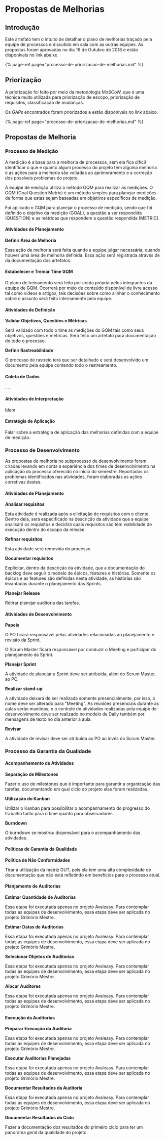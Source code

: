 # Propostas de Melhorias

## Introdução

Este artefato tem o intuito de detalhar o plano de melhorias traçado pela equipe de processos e discutido em sala com as outras equipes. As propostas foram aprovadas no dia 16 de Outubro de 2018 e estão disponíveis no link abaixo.

{% page-ref page="processo-de-priorizacao-de-melhorias.md" %}

## Priorização

A priorização foi feito por meio da metodologia MoSCoW, que é uma técnica muito utilizada para priorização de escopo, priorização de requisitos, classificação de mudanças.

Os _GAPs_ encontrados foram priorizados e estão disponíveis no link abaixo.

{% page-ref page="processo-de-priorizacao-de-melhorias.md" %}

## Propostas de Melhoria

### Processo de Medição

A medição é a base para a melhoria de processos, sem ela fica difícil identificar o que e quanto algum processo do projeto tem alguma melhoria e as ações para a melhoria são voltadas ao aprimoramento e a correção dos possíveis problemas do projeto.

A equipe de medição utiliza o método GQM para realizar as medições. O GQM \(Goal Question Metric\) é um método simples para planejar medições de forma que estas sejam baseadas em objetivos específicos de medição. 

Foi aplicado o GQM para planejar o processo de medição, sendo que foi definido o objetivo da medição \(GOAL\), a questão a ser respondida \(QUESTION\) e as métricas que respondem a questão respondida \(METRIC\).  


#### Atividades de Planejamento

**Definir Área de Melhoria**

Essa ação de melhoria será feita quando a equipe julgar necessária, quando houver uma área de melhoria definida. Essa ação será registrada através de da documentação dos artefatos.

#### Estabelecer e Treinar Time GQM

O plano de treinamento será feito por conta própria pelos integrantes da equipe de GQM. Ocorrerá por meio de conteúdo disponível de livre acesso tal como vídeos e artigos, tais decisões sobre como alinhar o conhecimento sobre o assunto será feito internamente pela equipe.

#### Atividades de Definição

**Validar Objetivos, Questões e Métricas**

Será validado com todo o time as medições do GQM tais como seus objetivos, questões e métricas. Será feito um artefato para documentação de todo o processo.

**Definir Rastreabilidade**

O processo de rastreio terá que ser detalhado e será desenvolvido um documento pela equipe contendo todo o rastreamento.

#### Coleta de Dados

....

#### Atividades de Interpretação

Idem

#### Estratégia de Aplicação

Falar sobre a estratégia de aplicação das melhorias definidas com a equipe de medição.

### Processo de Desenvolvimento

As propostas de melhoria no subprocesso de desenvolvimento foram criadas levando em conta a experiência dos times de desenvolvimento na aplicação do processo oferecido no início do semestre. Reportados os problemas identificados nas atividades, foram elaboradas as ações corretivas destes.

#### Atividades de Planejamento

**Analisar requisitos**

Esta atividade é realizada após a elicitação de requisitos com o cliente. Dentro dela, será especificado na descrição da atividade que a equipe analisará os requisitos e decidirá quais requisitos são têm viabilidade de execução dentro do escopo da release.

**Refinar requisitos**

Esta atividade será removida do processo.

**Documentar requisitos**

Explicitar, dentro da descrição da atividade, que a documentação do backlog deve seguir o modelo de épicos, features e histórias. Somente os épicos e as features são definidas nesta atividade, as histórias são levantadas durante o planejamento das Sprints.

**Planejar Release**

Retirar planejar auditoria das tarefas.

#### Atividades de Desenvolvimento

**Papeis**

O PO ficará responsável pelas atividades relacionadas ao planejamento e revisão da Sprint.

O Scrum Master ficará responsável por conduzir o Meeting e participar do planejamento da Sprint.

**Planejar Sprint**

A atividade de planejar a Sprint deve ser atribuída, além do Scrum Master, ao PO.

**Realizar stand-up**

A atividade deixará de ser realizada somente presencialmente, por isso, o nome deve ser alterado para "Meeting". As reuniões presenciais durante as aulas serão mantidas, e o controle de atividades realizadas pela equipe de desenvolvimento deve ser realizado no modelo de Daily também por mensagens de texto no dia anterior a aula.

**Revisar**

A atividade de revisar deve ser atribuída ao PO ao invés do Scrum Master.

### Processo da Garantia da Qualidade

#### Acompanhamento de Atividades

**Separação de Milestones**

Fazer o uso de milestones que é importante para garantir a organização das tarefas, documentando em qual ciclo do projeto elas foram realizadas.

**Utilização do Kanban**

Utilizar o Kanban para possibilitar o acompanhamento do progresso do trabalho tanto para o time quanto para observadores.

**Burndown**

O burndown se mostrou dispensável para o acompanhamento das atividades.

#### Políticas de Garantia da Qualidade

**Política de Não Conformidades**

Tirar a utilização da matriz GUT, pois ela tem uma alta complexidade de documentação que não está refletindo em benefícios para o processo atual.

#### Planjamento de Auditorias

**Estimar Quantidade de Auditorias**

Essa etapa foi executada apenas no projeto Avaleasy. Para contemplar todas as equipes de desenvolvimento, essa etapa deve ser aplicada no projeto Grimório Mestre.

**Estimar Datas de Auditorias**

Essa etapa foi executada apenas no projeto Avaleasy. Para contemplar todas as equipes de desenvolvimento, essa etapa deve ser aplicada no projeto Grimório Mestre.

**Selecionar Objetos de Auditorias**

Essa etapa foi executada apenas no projeto Avaleasy. Para contemplar todas as equipes de desenvolvimento, essa etapa deve ser aplicada no projeto Grimório Mestre.

**Alocar Auditores**

Essa etapa foi executada apenas no projeto Avaleasy. Para contemplar todas as equipes de desenvolvimento, essa etapa deve ser aplicada no projeto Grimório Mestre.

#### Execução da Auditorias

**Preparar Execução da Auditoria**

Essa etapa foi executada apenas no projeto Avaleasy. Para contemplar todas as equipes de desenvolvimento, essa etapa deve ser aplicada no projeto Grimório Mestre.

**Executar Auditorias Planejadas**

Essa etapa foi executada apenas no projeto Avaleasy. Para contemplar todas as equipes de desenvolvimento, essa etapa deve ser aplicada no projeto Grimório Mestre.

**Documentar Resultados da Auditoria**

Essa etapa foi executada apenas no projeto Avaleasy. Para contemplar todas as equipes de desenvolvimento, essa etapa deve ser aplicada no projeto Grimório Mestre.

**Documentar Resultados do Ciclo**

Fazer a documentação dos resultados do primeiro ciclo para ter um panorama geral da qualidade do projeto.

